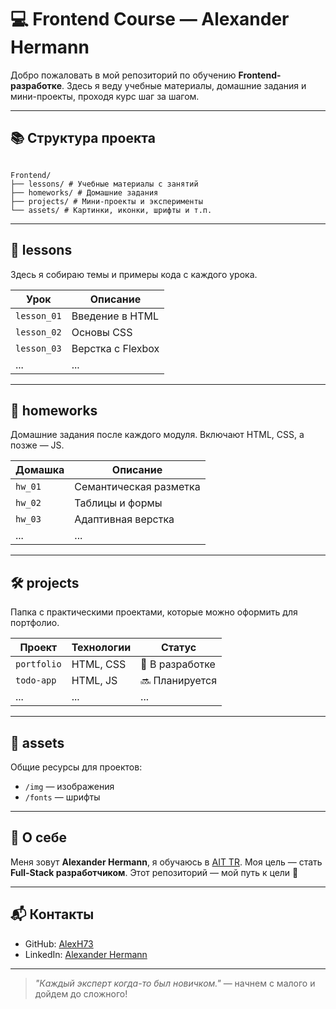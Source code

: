 # 💻 Frontend Course — Alexander Hermann

Добро пожаловать в мой репозиторий по обучению **Frontend-разработке**. Здесь я веду учебные материалы, домашние задания и мини-проекты, проходя курс шаг за шагом.

---

## 📚 Структура проекта

```

Frontend/
├── lessons/ # Учебные материалы с занятий
├── homeworks/ # Домашние задания
├── projects/ # Мини-проекты и эксперименты
└── assets/ # Картинки, иконки, шрифты и т.п.

```


---

## 📖 lessons

Здесь я собираю темы и примеры кода с каждого урока.

| Урок | Описание |
|------|----------|
| `lesson_01` | Введение в HTML |
| `lesson_02` | Основы CSS |
| `lesson_03` | Верстка с Flexbox |
| ... | ... |

---

## 📝 homeworks

Домашние задания после каждого модуля. Включают HTML, CSS, а позже — JS.

| Домашка | Описание |
|---------|----------|
| `hw_01` | Семантическая разметка |
| `hw_02` | Таблицы и формы |
| `hw_03` | Адаптивная верстка |
| ... | ... |

---

## 🛠️ projects

Папка с практическими проектами, которые можно оформить для портфолио.

| Проект | Технологии | Статус |
|--------|------------|--------|
| `portfolio` | HTML, CSS | 🚧 В разработке |
| `todo-app` | HTML, JS | 🔜 Планируется |
| ... | ... | ... |

---

## 📂 assets

Общие ресурсы для проектов:
- `/img` — изображения
- `/fonts` — шрифты

---

## 📌 О себе

Меня зовут **Alexander Hermann**, я обучаюсь в [AIT TR](https://www.ait-tr.de/). Моя цель — стать **Full-Stack разработчиком**. Этот репозиторий — мой путь к цели 🚀

---

## 📬 Контакты

- GitHub: [AlexH73](https://github.com/AlexH73)
- LinkedIn: [Alexander Hermann](https://www.linkedin.com/in/alexander-hermann-655b76353)

---

> _"Каждый эксперт когда-то был новичком."_ — начнем с малого и дойдем до сложного!
#